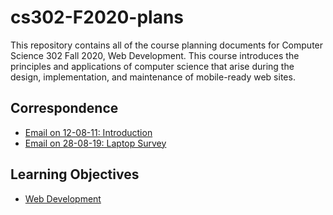 # cs302-F2020-plans

This repository contains all of the course planning documents for Computer
Science 302 Fall 2020, Web Development. This course introduces the principles
and applications of computer science that arise during the design,
implementation, and maintenance of mobile-ready web sites.

## Correspondence

- [Email on 12-08-11: Introduction](emails/introduction.md)
- [Email on 28-08-19: Laptop Survey](emails/laptopsurvey.md)

## Learning Objectives

- [Web Development](learning-objectives/web-development.md)
